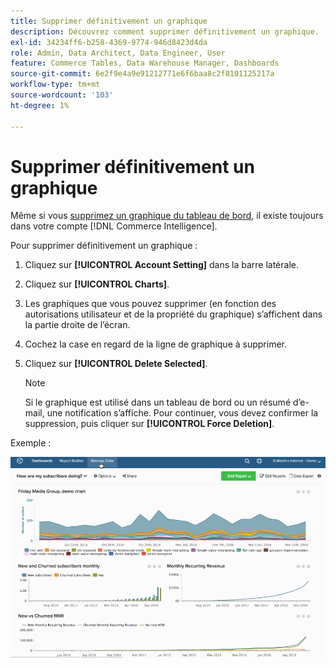 ```yaml
---
title: Supprimer définitivement un graphique
description: Découvrez comment supprimer définitivement un graphique.
exl-id: 34234ff6-b258-4369-9774-946d8423d4da
role: Admin, Data Architect, Data Engineer, User
feature: Commerce Tables, Data Warehouse Manager, Dashboards
source-git-commit: 6e2f9e4a9e91212771e6f6baa8c2f8101125217a
workflow-type: tm+mt
source-wordcount: '103'
ht-degree: 1%

---
```


# Supprimer définitivement un graphique

Même si vous [supprimez un graphique du tableau de bord](../../data-user/dashboards/remove-charts-dashboard.md), il existe toujours dans votre compte [!DNL Commerce Intelligence].

Pour supprimer définitivement un graphique :

1. Cliquez sur **[!UICONTROL Account Setting]** dans la barre latérale.

1. Cliquez sur **[!UICONTROL Charts]**.

1. Les graphiques que vous pouvez supprimer (en fonction des autorisations utilisateur et de la propriété du graphique) s’affichent dans la partie droite de l’écran.

1. Cochez la case en regard de la ligne de graphique à supprimer.

1. Cliquez sur **[!UICONTROL Delete Selected]**.

   >[!NOTE]
   >
   >Si le graphique est utilisé dans un tableau de bord ou un résumé d’e-mail, une notification s’affiche. Pour continuer, vous devez confirmer la suppression, puis cliquer sur **[!UICONTROL Force Deletion]**.

Exemple :

![supprimer un graphique](../../assets/deletechart.gif)<!--{: width="630" height="402"}-->
